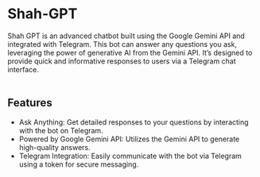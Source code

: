 # Shah-GPT
Shah GPT is an advanced chatbot built using the Google Gemini API and integrated with Telegram. This bot can answer any questions you ask, leveraging the power of generative AI from the Gemini API. It’s designed to provide quick and informative responses to users via a Telegram chat interface. <br/>
<br/>

## Features
* Ask Anything: Get detailed responses to your questions by interacting with the bot on Telegram.
* Powered by Google Gemini API: Utilizes the Gemini API to generate high-quality answers.
* Telegram Integration: Easily communicate with the bot via Telegram using a token for secure messaging.

